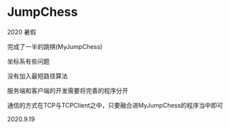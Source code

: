 # JumpChess
2020 暑假


完成了一半的跳棋(MyJumpChess) 

坐标系有些问题 

没有加入最短路径算法 

服务端和客户端的开发需要将完善的程序分开 

通信的方式在TCP与TCPClient之中，只要融合进MyJumpChess的程序当中即可 

2020.9.19
